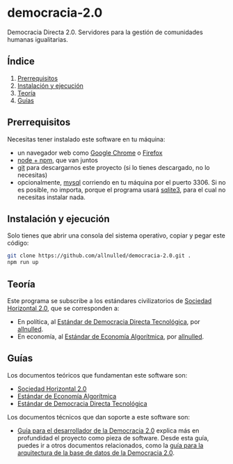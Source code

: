 # democracia-2.0

Democracia Directa 2.0. Servidores para la gestión de comunidades humanas igualitarias.

## Índice

1. [Prerrequisitos](#prerrequisitos)
2. [Instalación y ejecución](#instalación-y-ejecución)
3. [Teoría](#teoría)
4. [Guías](#guías)


## Prerrequisitos

Necesitas tener instalado este software en tu máquina:

- un navegador web como [Google Chrome](https://www.google.com/intl/es_es/chrome/?brand=YTUH&gclsrc=ds&gclsrc=ds) o [Firefox](https://www.mozilla.org/es-ES/firefox/new/)
- [node + npm](https://nodejs.org/en/download), que van juntos
- [git](https://git-scm.com/downloads) para descargarnos este proyecto (si lo tienes descargado, no lo necesitas)
- opcionalmente, [mysql](https://www.mysql.com/downloads/) corriendo en tu máquina por el puerto 3306. Si no es posible, no importa, porque el programa usará [sqlite3](https://www.sqlite.org/index.html), para el cual no necesitas instalar nada.

## Instalación y ejecución

Solo tienes que abrir una consola del sistema operativo, copiar y pegar este código:

```sh
git clone https://github.com/allnulled/democracia-2.0.git .
npm run up
```

## Teoría

Este programa se subscribe a los estándares civilizatorios de [Sociedad Horizontal 2.0](https://github.com/allnulled/democracia-2.0/blob/main/info/Sociedad-Horizontal-2.0.md), que se corresponden a:
  - En política, al [Estándar de Democracia Directa Tecnológica](https://github.com/allnulled/democracia-2.0/blob/main/info/Estándar-de-Democracia-Directa-Tecnológica.md), por [allnulled](https://github.com/allnulled).
  - En economía, al [Estándar de Economía Algorítmica](https://github.com/allnulled/democracia-2.0/blob/main/info/Estándar-de-Economía-Algorítmica.md), por [allnulled](https://github.com/allnulled).


## Guías

Los documentos teóricos que fundamentan este software son:

  - [Sociedad Horizontal 2.0](./info/Sociedad-Horizontal-2.0.md)
  - [Estándar de Economía Algorítmica](./info/Estándar-de-Economía-Algorítmica.md)
  - [Estándar de Democracia Directa Tecnológica](./info/Estándar-de-Democracia-Directa-Tecnológica.md)

Los documentos técnicos que dan soporte a este software son:

  - [Guía para el desarrollador de la Democracia 2.0](./info/Guía-para-el-desarrollador.md) explica más en profundidad el proyecto como pieza de software. Desde esta guía, puedes ir a otros documentos relacionados, como la [guía para la arquitectura de la base de datos de la Democracia 2.0](./info/Guía-para-la-arquitectura-de-la-base-de-datos-de-la-Democracia-2.0.md).

